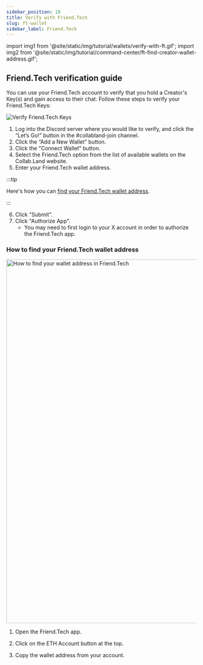 ```yaml
---
sidebar_position: 10
title: Verify with Friend.Tech
slug: ft-wallet
sidebar_label: Friend.Tech
---
```


import img1 from '@site/static/img/tutorial/wallets/verify-with-ft.gif';
import img2 from '@site/static/img/tutorial/command-center/ft-find-creator-wallet-address.gif';

## Friend.Tech verification guide

You can use your Friend.Tech account to verify that you hold a Creator's Key(s) and gain access to their chat. Follow these steps to verify your Friend.Tech Keys:

<div class="text--center">
  <img  src={img1} alt="Verify Friend.Tech Keys" />
</div>

1. Log into the Discord server where you would like to verify, and click the “Let’s Go!” button in the #collabland-join channel.
2. Click the “Add a New Wallet” button.
3. Click the "Connect Wallet" button.
4. Select the Friend.Tech option from the list of available wallets on the Collab.Land website.
5. Enter your Friend.Tech wallet address.

:::tip

Here's how you can [find your Friend.Tech wallet address](#how-to-find-your-friendtech-wallet-address).

:::

6. Click "Submit".
7. Click "Authorize App".
   - You may need to first login to your X account in order to authorize the Friend.Tech app.

### How to find your Friend.Tech wallet address

<div class="text--center">
   <img  src={img2} alt="How to find your wallet address in Friend.Tech" width="540" height="960" />
</div>

1. Open the Friend.Tech app.

2. Click on the ETH Account button at the top.

3. Copy the wallet address from your account.
